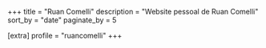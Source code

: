 +++
title = "Ruan Comelli"
description = "Website pessoal de Ruan Comelli"
sort_by = "date"
paginate_by = 5

[extra]
profile = "ruancomelli"
+++